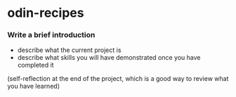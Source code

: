 # odin-recipes

### Write a brief introduction
- describe what the current project is
- describe what skills you will have demonstrated once you have completed it

(self-reflection at the end of the project, which is a good way to review what you have learned)